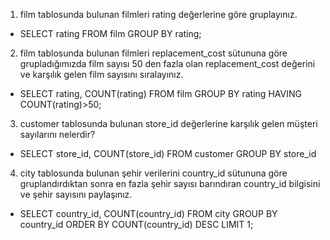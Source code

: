 1. film tablosunda bulunan filmleri rating değerlerine göre gruplayınız.
- SELECT rating FROM film GROUP BY rating;
2. film tablosunda bulunan filmleri replacement_cost sütununa göre grupladığımızda film sayısı 50 den fazla olan replacement_cost değerini ve karşılık gelen film sayısını sıralayınız.
- SELECT rating, COUNT(rating) FROM film GROUP BY rating HAVING COUNT(rating)>50;
3. customer tablosunda bulunan store_id değerlerine karşılık gelen müşteri sayılarını nelerdir?
- SELECT store_id, COUNT(store_id) FROM customer GROUP BY store_id
4. city tablosunda bulunan şehir verilerini country_id sütununa göre gruplandırdıktan sonra en fazla şehir sayısı barındıran country_id bilgisini ve şehir sayısını paylaşınız.
- SELECT country_id, COUNT(country_id)  FROM city GROUP BY country_id ORDER BY COUNT(country_id) DESC LIMIT 1; 
